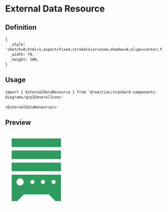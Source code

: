 # External Data Resource

## Definition

```
{
  _style: 'sketch=0;html=1;aspect=fixed;strokeColor=none;shadow=0;align=center;fillColor=#2D9C5E;verticalAlign=top;labelPosition=center;verticalLabelPosition=bottom;shape=mxgraph.gcp2.external_data_resource',
  _width: 79,
  _height: 100,
}
```

## Usage

```
import { ExternalDataResource } from '@reactiac/standard-components-diagrams/gcp2GeneralIcons'

<ExternalDataResource/>
```

## Preview

<img src="./external-data-resource.png" width="200"/>
